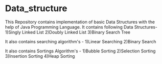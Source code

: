 # Data_structure
This Repository contains implementation of basic Data Structures with the help of Java Programming Language.
It contains following Data Structures-
1)Singly Linked List
2)Doubly Linked List
3)Binary Search Tree

It also contains searching algorithm's -
1)Linear Searching
2)Binary Search

It also contains Sortings Algorithm's -
1)Bubble Sorting
2)Selection Sorting 
3)Insertion Sorting
4)Heap Sorting

